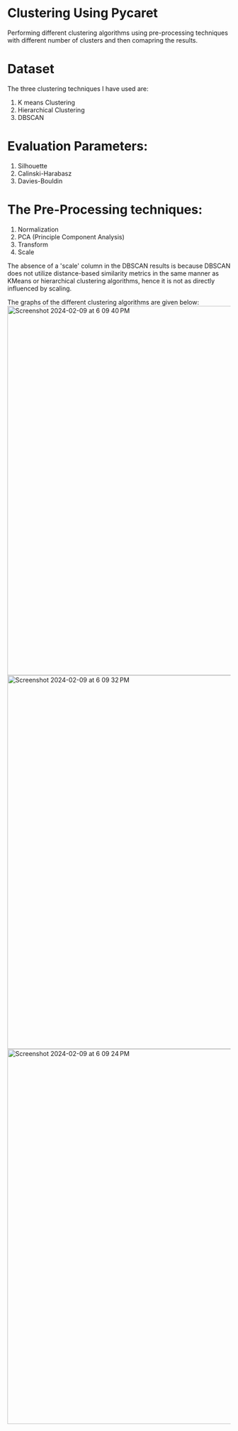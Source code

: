 # Clustering Using Pycaret
Performing different clustering algorithms using pre-processing techniques with different number of clusters and then comapring the results.


# Dataset

The three clustering techniques I have used are:
1. K means Clustering
3. Hierarchical Clustering
4. DBSCAN

# Evaluation Parameters:
1. Silhouette
2. Calinski-Harabasz
3. Davies-Bouldin

# The Pre-Processing techniques:
1. Normalization
2. PCA (Principle Component Analysis)
3. Transform
4. Scale

The absence of a 'scale' column in the DBSCAN results is because DBSCAN does not utilize distance-based similarity metrics in the same manner as KMeans or hierarchical clustering algorithms, hence it is not as directly influenced by scaling.

The graphs of the different clustering algorithms are given below:
<img width="832" alt="Screenshot 2024-02-09 at 6 09 40 PM" src="https://github.com/gandhi25samar/Clustering-Assignment-102103145/assets/95834377/08cbdbe4-6669-4fd4-b8e8-e7f1f6dfd586">
<img width="842" alt="Screenshot 2024-02-09 at 6 09 32 PM" src="https://github.com/gandhi25samar/Clustering-Assignment-102103145/assets/95834377/05ad2829-6cc6-4b27-8b9a-fc5d896311fb">
<img width="845" alt="Screenshot 2024-02-09 at 6 09 24 PM" src="https://github.com/gandhi25samar/Clustering-Assignment-102103145/assets/95834377/ca2e27f0-23a2-40ad-b969-3e95fe4b7f3c">



